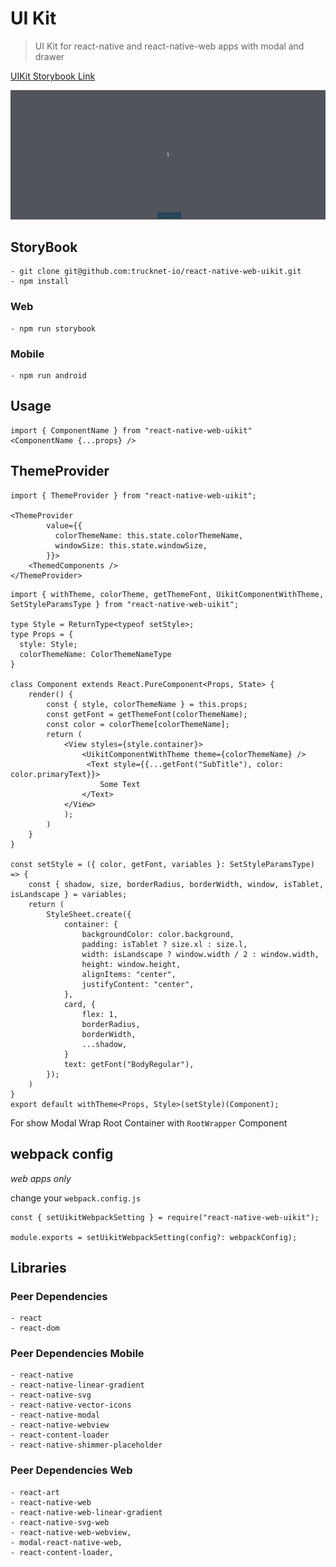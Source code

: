 # UI Kit

> UI Kit for react-native and react-native-web apps with modal and drawer

[UIKit Storybook Link](https://react-native-web-uikit.storybook.trucknet.io)

![Modal/Drawer](docs/uikit_storybook.gif)

## StoryBook

    - git clone git@github.com:trucknet-io/react-native-web-uikit.git
    - npm install

### Web

    - npm run storybook

### Mobile

    - npm run android

## Usage

```
import { ComponentName } from "react-native-web-uikit"
<ComponentName {...props} />
```

## ThemeProvider

```
import { ThemeProvider } from "react-native-web-uikit";

<ThemeProvider
        value={{
          colorThemeName: this.state.colorThemeName,
          windowSize: this.state.windowSize,
        }}>
    <ThemedComponents />
</ThemeProvider>
```

```
import { withTheme, colorTheme, getThemeFont, UikitComponentWithTheme, SetStyleParamsType } from "react-native-web-uikit";

type Style = ReturnType<typeof setStyle>;
type Props = {
  style: Style;
  colorThemeName: ColorThemeNameType
}

class Component extends React.PureComponent<Props, State> {
    render() {
        const { style, colorThemeName } = this.props;
        const getFont = getThemeFont(colorThemeName);
        const color = colorTheme[colorThemeName];
        return (
            <View styles={style.container}>
                <UikitComponentWithTheme theme={colorThemeName} />
                 <Text style={{...getFont("SubTitle"), color: color.primaryText}}>
                    Some Text
                </Text>
            </View>
            );
        )
    }
}

const setStyle = ({ color, getFont, variables }: SetStyleParamsType) => {
    const { shadow, size, borderRadius, borderWidth, window, isTablet, isLandscape } = variables;
    return (
        StyleSheet.create({
            container: {
                backgroundColor: color.background,
                padding: isTablet ? size.xl : size.l,
                width: isLandscape ? window.width / 2 : window.width,
                height: window.height,
                alignItems: "center",
                justifyContent: "center",
            },
            card, {
                flex: 1,
                borderRadius,
                borderWidth,
                ...shadow,
            }
            text: getFont("BodyRegular"),
        });
    )
}
export default withTheme<Props, Style>(setStyle)(Component);

```
For show Modal Wrap Root Container with `RootWrapper` Component

## webpack config

*web apps only*

change your `webpack.config.js`
```
const { setUikitWebpackSetting } = require("react-native-web-uikit");

module.exports = setUikitWebpackSetting(config?: webpackConfig);

```

## Libraries

### Peer Dependencies

    - react
    - react-dom

### Peer Dependencies Mobile

    - react-native
    - react-native-linear-gradient
    - react-native-svg
    - react-native-vector-icons
    - react-native-modal
    - react-native-webview
    - react-content-loader
    - react-native-shimmer-placeholder

### Peer Dependencies Web

    - react-art
    - react-native-web
    - react-native-web-linear-gradient
    - react-native-svg-web
    - react-native-web-webview,
    - modal-react-native-web,
    - react-content-loader,


